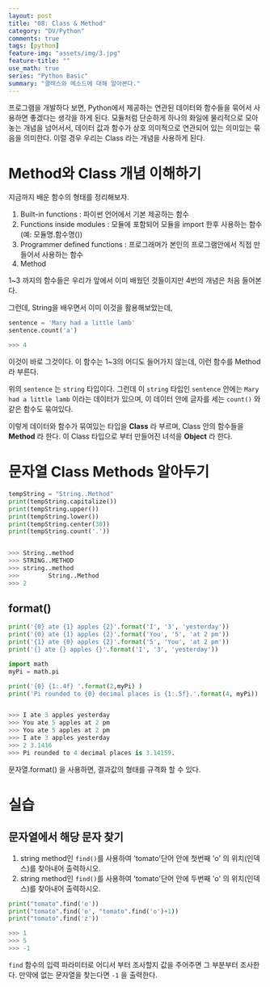 ```yaml
---
layout: post
title: "08: Class & Method"
category: "DV/Python"
comments: true
tags: [python]
feature-img: "assets/img/3.jpg"
feature-title: ""
use_math: true
series: "Python Basic"
summary: "클래스와 메소드에 대해 알아본다."
---
```


프로그램을 개발하다 보면, Python에서 제공하는 연관된 데이터와 함수들을 묶어서 사용하면 좋겠다는 생각을 하게 된다. 모듈처럼 단순하게 하나의 화일에 물리적으로 모아 놓는 개념을 넘어서서, 데이터 값과 함수가 상호 의미적으로 연관되어 있는 의미있는 묶음을 의미한다. 이럴 경우 우리는 Class 라는 개념을 사용하게 된다.

# Method와 Class 개념 이해하기

지금까지 배운 함수의 형태를 정리해보자.

1. Built-in functions : 파이썬 언어에서 기본 제공하는 함수
2. Functions inside modules : 모듈에 포함되어 모듈을 import 한후 사용하는 함수 (예: 모듈명.함수명())
3. Programmer defined functions : 프로그래머가 본인의 프로그램안에서 직접 만들어서 사용하는 함수
4. Method

1~3 까지의 함수들은 우리가 앞에서 이미 배웠던 것들이지만 4번의 개념은 처음 들어본다.

그런데, String을 배우면서 이미 이것을 활용해보았는데,

```python
sentence = 'Mary had a little lamb'
sentence.count('a')

>>> 4
```

이것이 바로 그것이다. 이 함수는 1~3의 어디도 들어가지 않는데, 이런 함수를 Method 라 부른다.

위의 `sentence` 는 `string` 타입이다. 그런데 이 `string` 타입인 `sentence` 안에는 `Mary had a little lamb` 이라는 데이터가 있으며, 이 데이터 안에 글자를 세는 `count()` 와 같은 함수도 묶여있다.

이렇게 데이터와 함수가 묶여있는 타입을 **Class** 라 부르며, Class 안의 함수들을 **Method** 라 한다. 이 Class 타입으로 부터 만들어진 녀석을 **Object** 라 한다.

# 문자열 Class Methods 알아두기

```python
tempString = "String..Method"
print(tempString.capitalize())
print(tempString.upper())
print(tempString.lower())
print(tempString.center(30))
print(tempString.count('.'))


>>> String..method
>>> STRING..METHOD
>>> string..method
>>>        String..Method
>>> 2
```

## format()

```python
print('{0} ate {1} apples {2}'.format('I', '3', 'yesterday'))
print('{0} ate {1} apples {2}'.format('You', '5', 'at 2 pm'))
print('{1} ate {0} apples {2}'.format('5', 'You', 'at 2 pm'))
print('{} ate {} apples {}'.format('I', '3', 'yesterday'))

import math
myPi = math.pi

print('{0} {1:.4f} '.format(2,myPi) )
print('Pi rounded to {0} decimal places is {1:.5f}.'.format(4, myPi))


>>> I ate 3 apples yesterday
>>> You ate 5 apples at 2 pm
>>> You ate 5 apples at 2 pm
>>> I ate 3 apples yesterday
>>> 2 3.1416
>>> Pi rounded to 4 decimal places is 3.14159.
```

문자열.format() 을 사용하면, 결과값의 형태를 규격화 할 수 있다.

# 실습

## 문자열에서 해당 문자 찾기

1. string method인 `find()`를 사용하여 'tomato'단어 안에 첫번째 'o' 의 위치(인덱스)를 찾아내어 출력하시오.
2. string method인 `find()`를 사용하여 'tomato'단어 안에 두번째 'o' 의 위치(인덱스)를 찾아내어 출력하시오.

```python
print("tomato".find('o'))
print("tomato".find('o', "tomato".find('o')+1))
print("tomato".find('z'))

>>> 1
>>> 5
>>> -1
```

`find` 함수의 입력 파라미터로 어디서 부터 조사할지 값을 주어주면 그 부분부터 조사한다. 만약에 없는 문자열을 찾는다면 `-1` 을 출력한다.
